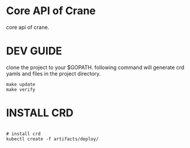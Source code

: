 # Core API of Crane
core api of crane.



# DEV GUIDE
clone the project to your $GOPATH. following command will generate crd yamls and files in the project directory.
```
make update
make verify
```


# INSTALL CRD
```

# install crd
kubectl create -f artifacts/deploy/

```